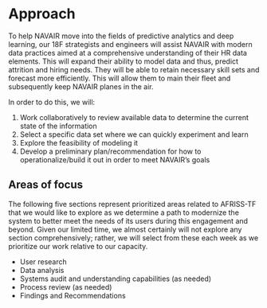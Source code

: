 # Approach

To help NAVAIR move into the fields of predictive analytics and deep learning, our 18F strategists and engineers will assist NAVAIR with modern data practices aimed at a comprehensive understanding of their HR data elements. This will expand their ability to model data and thus, predict attrition and hiring needs. They will be able to retain necessary skill sets and forecast more efficiently. This will allow them to main their fleet and subsequently keep NAVAIR planes in the air. 



In order to do this, we will:
1. Work collaboratively to review available data to determine the current state of the information
2. Select a specific data set where we can quickly experiment and learn
3. Explore the feasibility of modeling it
4. Develop a preliminary plan/recommendation for how to operationalize/build it out in order to meet NAVAIR’s goals


## Areas of focus

The following five sections represent prioritized areas related to AFRISS-TF that we would like to explore as we determine a path to modernize the system to better meet the needs of its users during this engagement and beyond. 
Given our limited time, we almost certainly will not explore any section comprehensively; rather, we will select from these each week as we prioritize our work relative to our capacity.
 - User research
 - Data analysis
 - Systems audit and understanding capabilities (as needed)
 - Process review (as needed)
 - Findings and Recommendations
